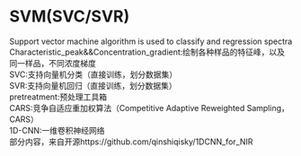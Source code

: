 # SVM(SVC/SVR)
Support vector machine algorithm is used to classify and regression spectra<br>
Characteristic_peak&&Concentration_gradient:绘制各种样品的特征峰，以及同一样品，不同浓度梯度<br>
SVC:支持向量机分类（直接训练，划分数据集）<br>
SVR:支持向量机回归（直接训练，划分数据集）<br>
pretreatment:预处理工具箱<br>
CARS:竞争自适应重加权算法（Competitive Adaptive Reweighted Sampling，CARS）<br>
1D-CNN:一维卷积神经网络<br>
部分内容，来自开源https://github.com/qinshiqisky/1DCNN_for_NIR<br>
